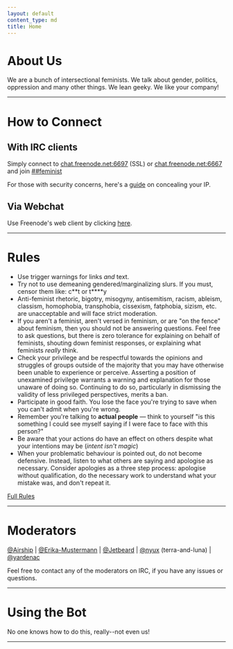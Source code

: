 ```yaml
---
layout: default
content_type: md
title: Home
---
```


# About Us
We are a bunch of intersectional feminists. We talk about gender, politics, oppression and many other things. We lean geeky. We like your company!

***

# How to Connect
## With IRC clients 
Simply connect to [chat.freenode.net:6697](ircs://chat.freenode.net:6697/%23%23feminist) (SSL) 
or [chat.freenode.net:6667](irc://chat.freenode.net:6667/%23%23feminist) and join 
[##feminist](ircs://chat.freenode.net:6697/%23%23feminist)

For those with security concerns, here's a [guide](/cloak/) on concealing your IP.

## Via Webchat
Use Freenode's web client by clicking [here](http://webchat.freenode.net/?channels=%23%23feminist&uio=Mj10cnVlJjQ9dHJ1ZSY5PXRydWUmMTE9MjQ2JjEyPXRydWUb2).

***

# Rules
* Use trigger warnings for links *and* text.
* Try not to use demeaning gendered/marginalizing slurs. If you must, censor them like: 
c\*\*t or t\*\*\*\*y
* Anti-feminist rhetoric, bigotry, misogyny, antisemitism, racism, ableism, classism, 
homophobia, transphobia, cissexism, fatphobia, sizism, etc. are unacceptable and will face 
strict moderation.
* If you aren't a feminist, aren't versed in feminism, or are "on the fence" about feminism, 
then you should not be answering questions. Feel free to ask questions, but there is zero 
tolerance for explaining on behalf of feminists, shouting down feminist responses, or explaining 
what feminists _really_ think.
* Check your privilege and be respectful towards the opinions and struggles of groups outside 
of the majority that you may have otherwise been unable to experience or perceive. Asserting a 
position of unexamined privilege  warrants a warning and explanation for those unaware of doing 
so. Continuing to do so, particularly in dismissing the validity of less privileged perspectives, 
merits a ban.
* Participate in good faith. You lose the face you're trying to save when you can't admit when 
you're wrong.
* Remember you're talking to **actual people** &mdash; think to yourself "is this something I 
could see myself saying if I were face to face with this person?"
* Be aware that your actions do have an effect on others despite what your intentions may be 
(_intent isn't magic_)
* When your problematic behaviour is pointed out, do not become defensive. Instead, listen to 
what others are saying and apologise as necessary. Consider apologies as a three step process: 
apologise without qualification, do the necessary work to understand what your mistake was, 
and don't repeat it.

[Full Rules](https://github.com/freenode-feminists/freenode-feminists.github.com/wiki/Rules)

***

# Moderators
 [@Airship](https://github.com/airship) | [@Erika-Mustermann](https://github.com/erika-mustermann) | [@Jetbeard](https://github.com/jetbeard) | [@nyux](https://shadowscrescent.wordpress.com) (terra-and-luna) | [@yardenac](https://github.com/yardenac)
 
 Feel free to contact any of the moderators on IRC, if you have any issues or questions.

 ***

# Using the Bot
No one knows how to do this, really--not even us!

***
